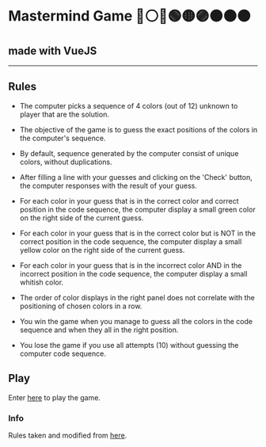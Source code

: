 # Mastermind Game 🔵⚪️🔴🟢🟡🟣⚫️🟤🟠

## made with VueJS

___

## Rules

- The computer picks a sequence of 4 colors (out of 12) unknown to player that are the solution.

- The objective of the game is to guess the exact positions of the colors in the computer's sequence.

- By default, sequence generated by the computer consist of unique colors, without duplications.

- After filling a line with your guesses and clicking on the 'Check' button, the computer responses with the result of your guess.

- For each color in your guess that is in the correct color and correct position in the code sequence, the computer display a small green color on the right side of the current guess.

- For each color in your guess that is in the correct color but is NOT in the correct position in the code sequence, the computer display a small yellow color on the right side of the current guess.

- For each color in your guess that is in the incorrect color AND in the incorrect position in the code sequence, the computer display a small whitish color.

- The order of color displays in the right panel does not correlate with the positioning of chosen colors in a row.

- You win the game when you manage to guess all the colors in the code sequence and when they all in the right position.

- You lose the game if you use all attempts (10) without guessing the computer code sequence.


## Play

Enter [here][1] to play the game.

### Info

Rules taken and modified from [here][0].

[0]: https://www.web-games-online.com/mastermind/rules.php
[1]: https://naughty-neumann-edacfc.netlify.app/